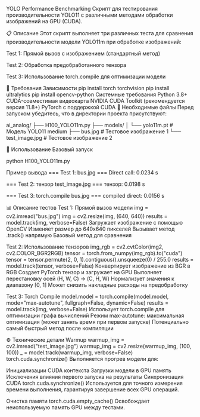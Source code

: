 YOLO Performance Benchmarking
Скрипт для тестирования производительности YOLO11 с различными методами обработки изображений на GPU (CUDA).

📋 Описание
Этот скрипт выполняет три различных теста для сравнения производительности модели YOLO11m при обработке изображений:

Test 1: Прямой вызов с изображением (стандартный метод)

Test 2: Обработка предобработанного тензора

Test 3: Использование torch.compile для оптимизации модели

🔧 Требования
Зависимости
pip install torch torchvision
pip install ultralytics
pip install opencv-python
Системные требования
Python 3.8+
CUDA-совместимая видеокарта NVIDIA
CUDA Toolkit (рекомендуется версия 11.8+)
PyTorch с поддержкой CUDA
📁 Необходимые файлы
Перед запуском убедитесь, что в директории проекта присутствуют:

ai_analog/
├── H100_YOLO11m.py
├── models/
│   └── yolo11m.pt          # Модель YOLO11 medium
├── bus.jpg                  # Тестовое изображение 1
└── test_image.jpg          # Тестовое изображение 2

🚀 Использование
Базовый запуск

python H100_YOLO11m.py

Пример вывода
=== Test 1: bus.jpg ===
Direct call: 0.0234 s

=== Test 2: тензор test_image.jpg ===
тензор: 0.0198 s

=== Test 3: torch.compile bus.jpg ===
compiled direct: 0.0156 s


📊 Описание тестов
Test 1: Прямой вызов модели
img = cv2.imread("bus.jpg")
img = cv2.resize(img, (640, 640))
results = model.track(img, verbose=False)
Загружает изображение с помощью OpenCV
Изменяет размер до 640x640 пикселей
Вызывает метод .track() напрямую
Базовый метод для сравнения

Test 2: Использование тензоров
img_rgb = cv2.cvtColor(img2, cv2.COLOR_BGR2RGB)
tensor = torch.from_numpy(img_rgb).to("cuda")
tensor = tensor.permute(2, 0, 1).contiguous().unsqueeze(0) / 255.0
results = model.track(tensor, verbose=False)
Конвертирует изображение из BGR в RGB
Создает PyTorch тензор и загружает на GPU
Выполняет перестановку осей (H, W, C) → (C, H, W)
Нормализует значения к диапазону [0, 1]
Может снизить накладные расходы на предобработку

Test 3: Torch Compile
model.model = torch.compile(model.model, mode="max-autotune", fullgraph=False, dynamic=False)
results = model.track(img, verbose=False)
Использует torch.compile для оптимизации графа вычислений
Режим max-autotune: максимальная оптимизация (может занять время при первом запуске)
Потенциально самый быстрый метод после компиляции

⚙️ Технические детали
Warmup
warmup_img = cv2.imread("test_image.jpg")
warmup_img = cv2.resize(warmup_img, (100, 100))
_ = model.track(warmup_img, verbose=False)
torch.cuda.synchronize()
Выполняется прогрев модели для:

Инициализации CUDA контекста
Загрузки модели в GPU память
Исключения влияния первого запуска на результаты
Синхронизация CUDA
torch.cuda.synchronize()
Используется для точного измерения времени выполнения, гарантируя завершение всех GPU операций.

Очистка памяти
torch.cuda.empty_cache()
Освобождает неиспользуемую память GPU между тестами.

